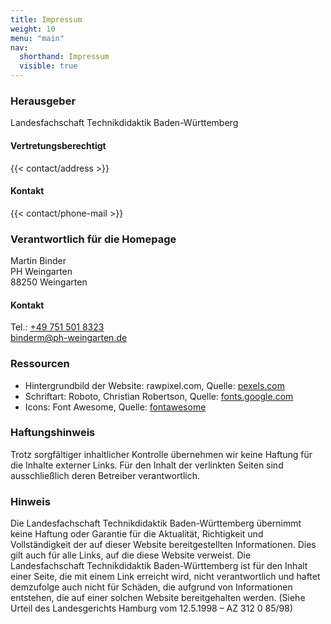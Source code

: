 ```yaml
---
title: Impressum
weight: 10
menu: "main"
nav:
  shorthand: Impressum
  visible: true  
---
```


### Herausgeber

Landesfachschaft Technikdidaktik Baden-Württemberg

#### Vertretungsberechtigt

{{< contact/address >}}

#### Kontakt

{{< contact/phone-mail >}}

### Verantwortlich für die Homepage

Martin Binder  
PH Weingarten  
88250 Weingarten

#### Kontakt

Tel.: <a href="tel:+497515018323">+49 751 501 8323</a>  
<a href="&#x6d;&#97;&#x69;&#108;&#x74;&#111;&#x3a;&#x62;i&#110;d&#101;&#x72;&#109;&#x40;&#x70;&#x68;&#45;w&#x65;&#x69;&#x6e;&#103;&#x61;&#x72;&#x74;&#101;&#110;&#x2e;&#100;&#101;">&#x62;i&#110;d&#101;&#x72;&#109;&#x40;&#x70;&#x68;&#45;w&#x65;&#x69;&#x6e;&#103;&#x61;&#x72;&#x74;&#101;&#110;&#x2e;&#100;&#101;</a>


### Res­sour­cen

- Hintergrundbild der Website: rawpixel.com, Quelle: [pexels.com](https://www.pexels.com/de-de/foto/arme-beruhren-bildschirm-digital-893891)
- Schriftart: Roboto, Christian Robertson, Quelle: [fonts.google.com](https://fonts.google.com/specimen/Roboto)
- Icons: Font Awesome, Quelle: [fontawesome](https://fontawesome.com/)


### Haftungshinweis

Trotz sorgfältiger inhaltlicher Kontrolle übernehmen wir keine Haftung für die Inhalte externer Links. Für den Inhalt der verlinkten Seiten sind ausschließlich deren Betreiber verantwortlich.


### Hinweis

Die Landesfachschaft Technikdidaktik Baden-Württemberg übernimmt keine Haftung oder Garantie für die Aktualität, Richtigkeit und Vollständigkeit der auf dieser Website bereitgestellten Informationen. Dies gilt auch für alle Links, auf die diese Website verweist. Die Landesfachschaft Technikdidaktik Baden-Württemberg ist für den Inhalt einer Seite, die mit einem Link erreicht wird, nicht verantwortlich und haftet demzufolge auch nicht für Schäden, die aufgrund von Informationen entstehen, die auf einer solchen Website bereitgehalten werden. (Siehe Urteil des Landesgerichts Hamburg vom 12.5.1998 – AZ 312 0 85\/98)
